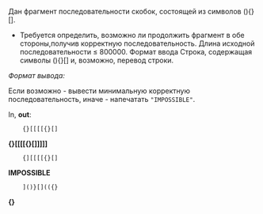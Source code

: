 Дан фрагмент последовательности скобок, состоящей из символов (){}[].
 * Требуется определить, возможно ли продолжить фрагмент в обе стороны,получив корректную последовательность. Длина исходной последовательности ≤ 800000.
Формат ввода
Строка, содержащая символы (){}[] и, возможно, перевод строки.

*Формат вывода:*

Если возможно - вывести минимальную корректную последовательность, иначе - напечатать `"IMPOSSIBLE"`.


In, **out**:

```
	{}[[[[{}[]
```
**{}[[[[{}[]]]]]**

```
	{][[[[{}[]
```
**IMPOSSIBLE**
```
	]()}[](({}
```
**{[]()}[](({}))**
